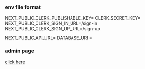 ### env file format
NEXT_PUBLIC_CLERK_PUBLISHABLE_KEY=
CLERK_SECRET_KEY=
NEXT_PUBLIC_CLERK_SIGN_IN_URL=/sign-in
NEXT_PUBLIC_CLERK_SIGN_UP_URL=/sign-up

NEXT_PUBLIC_API_URL=
DATABASE_URI =

### admin page
[click here](https://github.com/TuanNguyen0915/tntech_admin)
